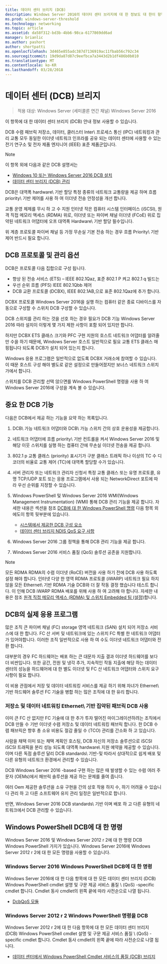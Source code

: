 ```yaml
---
title: 데이터 센터 브리지 (DCB)
description: Windows Server 2016의 데이터 센터 브리지에 대 한 정보도 대 한이 항목을 사용할 수 있습니다.
ms.prod: windows-server-threshold
ms.technology: networking
ms.topic: article
ms.assetid: da58f312-bd3b-4bb6-98ca-6177869dd6ad
manager: brianlic
ms.author: pashort
author: shortpatti
ms.openlocfilehash: 3d465e855adc387d7136919ac11fbab56c792c34
ms.sourcegitcommit: 19d9da87d87c9eefbca7a3443d2b1df486b0b010
ms.translationtype: MT
ms.contentlocale: ko-KR
ms.lasthandoff: 03/28/2018
---
```

# <a name="data-center-bridging-dcb"></a>데이터 센터 \(DCB\) 브리지

>적용 대상: Windows Server (세미콜론 연간 채널) Windows Server 2016

이 항목에 대 한 데이터 센터 브리지 \(DCB\) 안내 정보 사용할 수 있습니다.

DCB 수렴 패브릭 저장소, 데이터, 클러스터 Inter\ 프로세스 통신 \(IPC\) 네트워킹과 관리 교통 모두 동일한 이더넷 네트워크 인프라를 공유 되는 데이터 센터에 사용할 수 있는 전기 연구소 및 전자 제품 엔지니어 \(IEEE\) 표준 제품군입니다.

>[!NOTE]
>이 항목 외에 다음과 같은 DCB 설명서는
>
>- [Windows 10 또는 Windows Server 2016 DCB 설치](dcb-install.md)
>- [데이터 센터 브리지 (DCB) 관리](dcb-manage.md)

DCB은 대역폭 hardware\ 기반 할당 특정 종류의 네트워크 교통량을 제공 하며 흐름 priority\ 기반 제어를 사용 하 여 이더넷 전송 안정성을 개선 합니다.

교통 운영 체제를 무시 하 고 수 지원 인터넷 작은 컴퓨터 시스템 인터페이스 \(iSCSI\), 원격 직접 메모리 액세스 \(RDMA\) 위로, 이더넷 또는 파이버 채널 이더넷 \(FCoE\) 위로 집약된 네트워크 어댑터에 오프 대역폭 Hardware\ 기반 할당 필수입니다.

위 계층 프로토콜 파이버 채널 등 가정 무손실 기본 전송 하는 경우 흐름 Priority\ 기반 제어 반드시 필요 합니다.

## <a name="dcb-protocols-and-management-options"></a>DCB 프로토콜 및 관리 옵션

DCB은 프로토콜 다음 집합으로 구성 됩니다. 

- 향상 된 전송 서비스 \(ETS\) – IEEE 802.1Qaz, 표준 802.1 P 켜고 802.1 q 빌드는
- 우선 순위 흐름 \(PFS\) IEEE 802.1Qbb 제어 
- DCB 교환 프로토콜 \(DCBX\), IEEE 802.1AB,으로 표준 802.1Qaz에 추가 합니다.

DCBX 프로토콜 Windows Server 2016을 실행 하는 컴퓨터 같은 종료 디바이스를 자동으로 구성할 수 스위치 DCB 구성할 수 있습니다.

DCB 스위치를 관리 하는 것을 선호 하는 경우 필요가 DCB 기능 Windows Server 2016 따라 설치이 이렇게 몇 가지 제한 사항이 포함 되어 있지만 합니다.

하지만 DCBX ETS 클래스 크기와 PFC 구현 지원의 호스트 네트워크 어댑터를 알려줄만 수을 하기 때문에, Windows Server 호스트 일반적으로 필요 교통 ETS 클래스 매핑됩니다 되도록 DCB가 설치 되어 있는지 합니다.

Windows 응용 프로그램은 일반적으로 없도록 DCBX 거래소에 참여할 수 있습니다. 이 때문 호스트 구성 해야 별도로 같은 설정으로 만들어졌지만 보너스 네트워크 스위치가에서 합니다.

스위치를 DCB 관리할 선택 않으면를 Windows PowerShell 명령을 사용 하 여 Windows Server 2016에 구성을 계속 볼 수 있습니다.

##  <a name="important-dcb-functionality"></a>중요 한 DCB 기능

다음은 DCB에서 제공 하는 기능을 요약 하는 목록입니다.

1. DCB\ 가능 네트워크 어댑터와 DCB\ 가능 스위치 간의 상호 운용성을 제공합니다.

2. 네트워크 어댑터에 흐름 priority\ 기반 컨트롤을 켜서 Windows Server 2016 및 해당 이웃 스위치를 실행 하는 컴퓨터 간에 무손실 이더넷 전송을 제공 합니다.

3. 802.1 p 교통 클래스 \(priority\) 표시기가 구분 클래스 트래픽 하나 이상의 TC 수 디코더의 비율로 교통 제어 \(TC\)에 대역폭 할당할 수가 있습니다.

4. 서버 관리자 또는 네트워크 관리자 신청서 특정 교통 클래스 또는 유명 프로토콜, 유명 TCP/UDP 포트 또는 응용 프로그램에서 사용 되는 NetworkDirect 포트에 따라 우선 순위를 지정할 수 있습니다.

5. Windows PowerShell 및 Windows Server 2016 WMI(Windows Management Instrumentation) \(WMI\) 통해 DCB 관리 기능을 제공 합니다. 자세한 내용은 섹션을 참조 [DCB에 대 한 Windows PowerShell 명령](#bkmk_wps) 다음 항목 외에도이 항목 뒷부분에 있습니다.
    - [시스템에서 제공한 DCB 구성 요소](https://msdn.microsoft.com/windows/hardware/drivers/network/system-provided-dcb-components)
    - [데이터 센터 브리지 NDIS QoS 요구 사항](https://msdn.microsoft.com/windows/hardware/drivers/network/ndis-qos-requirements-for-data-center-bridging)

6. Windows Server 2016 그룹 정책을 통해 DCB 관리 기능을 제공 합니다.

7. Windows Server 2016 서비스 품질 \(QoS\) 솔루션 공존을 지원합니다.

>[!NOTE]
>모든 RDMA RDMA의 수렴 이더넷 \(RoCE\) 버전을 사용 하기 전에 DCB 사용 하도록 설정 해야 합니다. 인터넷 다양 한 영역 RDMA 프로토콜 \(iWARP\) 네트워크 필요 하지 않을 모든 Ethernet\ 기반 RDMA 기술 DCB와 더 잘 작동 결정 했습니다 테스트 합니다. 이 인해 DCB iWARP RDMA 배포를 위해 사용 하 여 고려해 야 합니다. 자세한 내용은 참조 [원격 직접 메모리 액세스 (RDMA) 및 스위치 Embedded 팀 (설정)](../../../virtualization/hyper-v-virtual-switch/RDMA-and-Switch-Embedded-Teaming.md)합니다.

##  <a name="practical-applications-of-dcb"></a>DCB의 실제 응용 프로그램

많은 조직 큰 파이버 채널 \(FC\) storage 영역 네트워크 \(SAN\) 설치 되어 저장소 서비스에 대 한 합니다. FC 산 서버 및 네트워크에 있는 스위치 FC 특별 한 네트워크 어댑터가 있어야합니다. 이러한 조직 일반적으로 사용 하 여 수도 이더넷 네트워크 어댑터와 전환 합니다.

대부분의 경우 FC 하드웨어는 배포 하는 큰 대문자 지출 결과 이더넷 하드웨어를 보다 더 비싼입니다. 또한 공간, 전원 및 냉각 추가, 지속적인 작동 지출에 해당 하는 데이터 센터의 성능을 하드웨어에 대 한 별도 이더넷 및 FC 산 네트워크 어댑터와 스위치 요구 사항이 필요 합니다.

이 비용 관점에서 저장 및 데이터 네트워킹 서비스를 제공 하기 위해 자녀가 Ethernet\ 기반 하드웨어 솔루션 FC 기술을 병합 하는 많은 조직에 대 한 유리 합니다.

### <a name="using-dcb-for-an-ethernet-based-converged-fabric-for-storage-and-data-networking"></a>저장소 및 데이터 네트워킹 Ethernet\ 기반 집약된 패브릭 DCB 사용

이미 큰 FC 산 없지만 FC 기술에 대 한 추가 투자 떨어진 마이그레이션하려는 조직에서 DCB 만들 수 기반 이더넷 수렴 저장소 및 데이터 네트워킹 패브릭 합니다. 한 DCB 수렴 패브릭은 향후 총 소유 비용도 절감 줄일 수 \(TCO\) 관리를 간소화 하 고 있습니다.

사람을 채택 이미 또는 채택 계획인 호스팅, DCB 자신의 저장소 솔루션으로 iSCSI iSCSI 트래픽을 분리 성능 되도록 대역폭 hardware\ 지원 예약을 제공할 수 있습니다. 이며 다른 독점 솔루션 달리 DCB standards\ 기반-및 따라서 상대적으로 쉽게 배포 및 다른 유형의 네트워크 환경에서 관리할 수 있습니다.

DCB Windows Server 2016 \-based 구현 하는 많은 때 발생할 수 있는 수렴 여러 주문자 \(OEMs\)에서 패브릭 솔루션을 제공 하는 문제를 줄여 줍니다.

여러 Oem 제공한 솔루션을 소유 구현을 간의 상호 작용 하지 수, 하기 어려울 수 있습니다 관리 하 고 다른 소프트웨어 유지 관리 일정은 일반적으로 합니다. 

반면, Windows Server 2016 DCB standards\ 기반 이며 배포 하 고 다른 유형의 네트워크에서 DCB 관리할 수 있습니다.

## <a name="bkmk_wps"></a>Windows PowerShell DCB에 대 한 명령

Windows Server 2016 및 Windows Server 2012 r 2에 대 한 명령 DCB Windows PowerShell 가지가 있습니다. Windows Server 2016에 Windows Server 2012 r 2에 대 한 모든 명령을 사용할 수 있습니다.

### <a name="windows-server-2016-windows-powershell-commands-for-dcb"></a>Windows Server 2016 Windows PowerShell DCB에 대 한 명령

Windows Server 2016에 대 한 다음 항목에 대 한 모든 데이터 센터 브리지 \(DCB\) Windows PowerShell cmdlet 설명 및 구문 제공 서비스 품질 \ (QoS\) \-specific cmdlet 합니다. Cmdlet 동사 cmdlet의 왼쪽 끝에 따라 사전순으로 나열 됩니다.

- [DcbQoS 모듈](https://technet.microsoft.com/itpro/powershell/windows/dcbqos/dcbqos)

### <a name="windows-server-2012-r2-windows-powershell-commands-for-dcb"></a>Windows Server 2012 r 2 Windows PowerShell 명령을 DCB

Windows Server 2012 r 2에 대 한 다음 항목에 대 한 모든 데이터 센터 브리지 \(DCB\) Windows PowerShell cmdlet 설명 및 구문 제공 서비스 품질 \ (QoS\) \-specific cmdlet 합니다. Cmdlet 동사 cmdlet의 왼쪽 끝에 따라 사전순으로 나열 됩니다.

- [데이터 센터에서 Windows PowerShell Cmdlet 서비스의 품질 (DCB) 브리지](https://technet.microsoft.com/library/hh967440.aspx)
